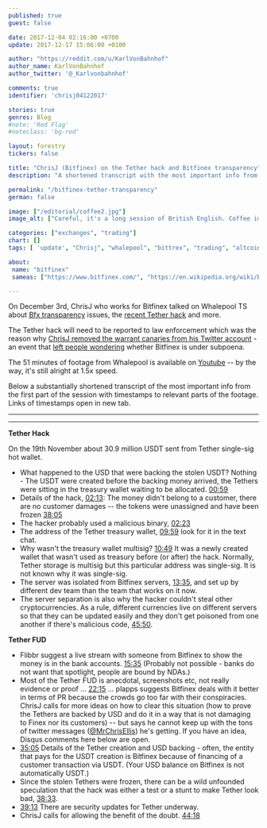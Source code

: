 ```yaml
---
published: true
guest: false

date: 2017-12-04 02:16:00 +0700
update: 2017-12-17 15:06:00 +0100

author: "https://reddit.com/u/KarlVonBahnhof"
author_name: KarlVonBahnhof
author_twitter: '@_Karlvonbahnhof'

comments: true
identifier: 'chrisj04122017'

stories: true
genres: Blog
#note: 'Red Flag'
#noteclass: 'bg-red'

layout: forestry
tickers: false

title: "ChrisJ (Bitfinex) on the Tether hack and Bitfinex transparency"
description: "A shortened transcript with the most important info from the session with timestamps to relevant parts of the footage"

permalink: "/bitfinex-tether-transparency"
german: false

image: ["/editorial/coffee2.jpg"]
image_alt: ["Careful, it's a long session of British English. Coffee image from Pexels."]

categories: ["exchanges", "trading"]
chart: []
tags: [ 'update', "Chrisj", "whalepool", "bittrex", "trading", "altcoins", "cryptocurrency", "trading", "crypto-exchange"]

about:
 name: "bitfinex"
 sameas: ["https://www.bitfinex.com/", "https://en.wikipedia.org/wiki/Bitfinex", "https://twitter.com/bitfinex"]

---
```


On December 3rd, ChrisJ who works for Bitfinex talked on Whalepool TS about <a class="intern" href="/bitfinex-banking">Bfx transparency</a> issues, the <a class="intern" href="/tether-hack">recent Tether hack</a> and more.

The Tether hack will need to be reported to law enforcement which was the reason why [ChrisJ removed the warrant canaries from his Twitter account](https://twitter.com/AMuse1512/status/941730603535425536) - an event that [left people wondering](https://www.reddit.com/r/BitcoinMarkets/comments/7k5asc/bitfinex_employee_removes_warrant_canaries_from/) whether Bitfinex is under subpoena.

The 51 minutes of footage from Whalepool is available on [Youtube](https://youtu.be/Z8k5ne-iFP0) -- by the way, it's still alright at 1.5x speed.

Below a substantially shortened transcript of the most important info from the first part of the session with timestamps to relevant parts of the footage. Links of timestamps open in new tab.

_________________

<amp-youtube
       data-videoid="Z8k5ne-iFP0"
       layout="responsive"
       width="700" height="360">
</amp-youtube>

_________________

**Tether Hack**

On the 19th November about 30.9 million USDT sent from Tether single-sig hot wallet.

* What happened to the USD that were backing the stolen USDT? Nothing - The USDT were created before the backing money arrived, the Tethers were sitting in the treasury wallet waiting to be allocated. [00:59](https://youtu.be/Z8k5ne-iFP0?t=1m0s)
* Details of the hack, [02:13](https://youtu.be/Z8k5ne-iFP0?t=2m13s): The money didn't belong to a customer, there are no customer damages -- the tokens were unassigned and have been frozen [38:05](https://youtu.be/Z8k5ne-iFP0?t=38m05s)
* The hacker probably used a malicious binary, [02:23](https://youtu.be/Z8k5ne-iFP0?t=2m23s)
* The address of the Tether treasury wallet, [09:59](https://youtu.be/Z8k5ne-iFP0?t=9m59s) look for it in the text chat.
* Why wasn't the treasury wallet multisig? [10:49](https://youtu.be/Z8k5ne-iFP0?t=10m49s) It was a newly created wallet that wasn't used as treasury before (or after) the hack. Normally, Tether storage is multisig but this particular address was single-sig. It is not known why it was single-sig.
* The server was isolated from Bitfinex servers, [13:35](https://youtu.be/Z8k5ne-iFP0?t=13m35s), and set up by different dev team than the team that works on it now.
* The server separation is also why the hacker couldn't steal other cryptocurrencies. As a rule, different currencies live on different servers so that they can be updated easily and they don't get poisoned from one another if there's malicious code, [45:50](https://youtu.be/Z8k5ne-iFP0?t=45m50s).

**Tether FUD**

* Flibbr suggest a live stream with someone from Bitfinex to show the money is in the bank accounts. [15:35](https://youtu.be/Z8k5ne-iFP0?t=15m35s) (Probably not possible - banks do not want that spotlight, people are bound by NDAs.)
* Most of the Tether FUD is anecdotal, screenshots etc, not really evidence or proof ... [22:15](https://youtu.be/Z8k5ne-iFP0?t=22m15s) ... plapps suggests Bitfinex deals with it better in terms of PR because the crowds go too far with their conspiracies. ChrisJ calls for more ideas on how to clear this situation (how to prove the Tethers are backed by USD and do it in a way that is not damaging to Finex nor its customers) -- but says he cannot keep up with the tons of twitter messages ([@MrChrisEllis](https://twitter.com/mrchrisellis)) he's getting. If you have an idea, Disqus comments here below are open.
* [35:05](https://youtu.be/Z8k5ne-iFP0?t=35m05s) Details of the Tether creation and USD backing - often, the entity that pays for the USDT creation is Bitfinex because of financing of a customer transaction via USDT. (Your USD balance on Bitfinex is not automatically USDT.)
* Since the stolen Tethers were frozen, there can be a wild unfounded speculation that the hack was either a test or a stunt to make Tether look bad, [38:33](https://youtu.be/Z8k5ne-iFP0?t=38m33s).
* [39:13](https://youtu.be/Z8k5ne-iFP0?t=39m13s) There are security updates for Tether underway.
* ChrisJ calls for allowing the benefit of the doubt. [44:18](https://youtu.be/Z8k5ne-iFP0?t=44m18s)
